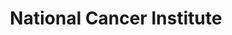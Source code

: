 ---
# This topic lives at
# https://digital.gov/topics/national-cancer-institute

# Topic Title
title: "National Cancer Institute"

# description — keep it short and clear
# summary: ""

# Weight
weight: 1

# For more information on managing topics,
# see https://github.com/GSA/digitalgov.gov/wiki/topics
---